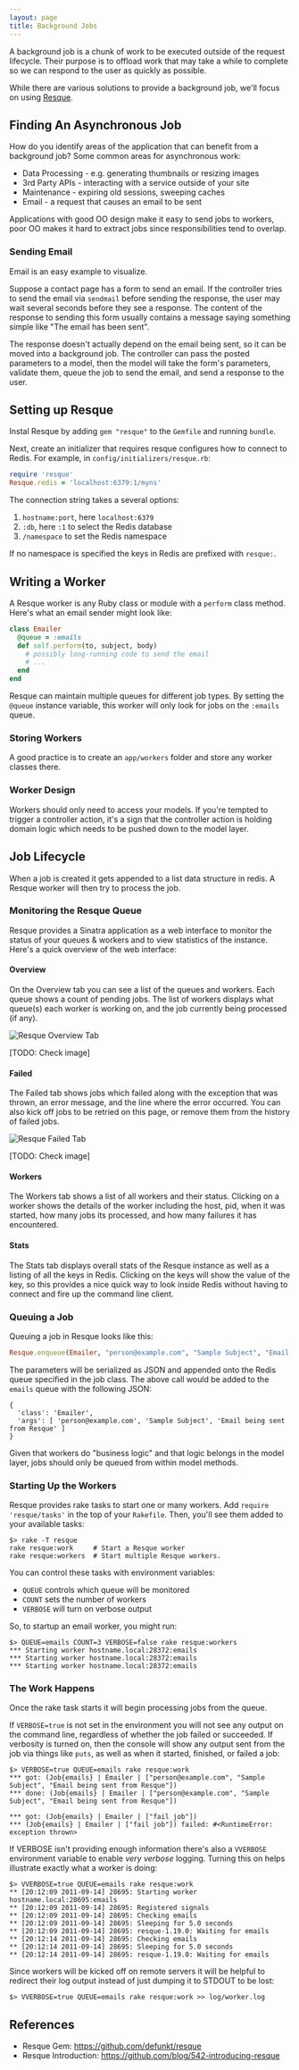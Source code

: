 ```yaml
---
layout: page
title: Background Jobs
---
```


A background job is a chunk of work to be executed outside of the request lifecycle.  Their purpose is to offload work that may take a while to complete so we can respond to the user as quickly as possible.

While there are various solutions to provide a background job, we'll focus on using [Resque](https://github.com/defunkt/resque).

## Finding An Asynchronous Job

How do you identify areas of the application that can benefit from a background job?  Some common areas for asynchronous work:

* Data Processing - e.g. generating thumbnails or resizing images
* 3rd Party APIs - interacting with a service outside of your site
* Maintenance - expiring old sessions, sweeping caches
* Email - a request that causes an email to be sent

Applications with good OO design make it easy to send jobs to workers, poor OO makes it hard to extract jobs since responsibilities tend to overlap.

### Sending Email

Email is an easy example to visualize.  

Suppose a contact page has a form to send an email.  If the controller tries to send the email via `sendmail` before sending the response, the user may wait several seconds before they see a response.  The content of the response to sending this form usually contains a message saying something simple like "The email has been sent".  

The response doesn't actually depend on the email being sent, so it can be moved into a background job.  The controller can pass the posted parameters to a model, then the model will take the form's parameters, validate them, queue the job to send the email, and send a response to the user.

## Setting up Resque

Instal Resque by adding `gem "resque"` to the `Gemfile` and running `bundle`.  

Next, create an initializer that requires resque configures how to connect to Redis. For example, in `config/initializers/resque.rb`:

```ruby
require 'resque'
Resque.redis = 'localhost:6379:1/myns'
```

The connection string takes a several options:

1. `hostname:port`, here `localhost:6379`
2. `:db`, here `:1` to select the Redis database
3. `/namespace` to set the Redis namespace

If no namespace is specified the keys in Redis are prefixed with `resque:`.

## Writing a Worker

A Resque worker is any Ruby class or module with a `perform` class method.  Here's what an email sender might look like:

```ruby
class Emailer
  @queue = :emails
  def self.perform(to, subject, body)
    # possibly long-running code to send the email
    # ...
  end
end
```

Resque can maintain multiple queues for different job types. By setting the `@queue` instance variable, this worker will only look for jobs on the `:emails` queue.

### Storing Workers

A good practice is to create an `app/workers` folder and store any worker classes there.

### Worker Design

Workers should only need to access your models. If you're tempted to trigger a controller action, it's a sign that the controller action is holding domain logic which needs to be pushed down to the model layer.

## Job Lifecycle

When a job is created it gets appended to a list data structure in redis.  A Resque worker will then try to process the job. 

### Monitoring the Resque Queue

Resque provides a Sinatra application as a web interface to monitor the status of your queues & workers and to view statistics of the instance.  Here's a quick overview of the web interface:

#### Overview

On the Overview tab you can see a list of the queues and workers.  Each queue shows a count of pending jobs.  The list of workers displays what queue(s) each worker is working on, and the job currently being processed (if any).

![Resque Overview Tab](/images/resque_overview.png)

[TODO: Check image]

#### Failed

The Failed tab shows jobs which failed along with the exception that was thrown, an error message, and the line where the error occurred.  You can also kick off jobs to be retried on this page, or remove them from the history of failed jobs.

![Resque Failed Tab](/images/resque_failed.png)

[TODO: Check image]

#### Workers

The Workers tab shows a list of all workers and their status.  Clicking on a worker shows the details of the worker including the host, pid, when it was started, how many jobs its processed, and how many failures it has encountered.

#### Stats

The Stats tab displays overall stats of the Resque instance as well as a listing of all the keys in Redis.  Clicking on the keys will show the value of the key, so this provides a nice quick way to look inside Redis without having to connect and fire up the command line client.

### Queuing a Job

Queuing a job in Resque looks like this:

```ruby
Resque.enqueue(Emailer, "person@example.com", "Sample Subject", "Email being sent from Resque")
```

The parameters will be serialized as JSON and appended onto the Redis queue specified in the job class.  The above call would be added to the `emails` queue with the following JSON:

```text
{
  'class': 'Emailer',
  'args': [ 'person@example.com', 'Sample Subject', 'Email being sent from Resque' ]
}
```

Given that workers do "business logic" and that logic belongs in the model layer, jobs should only be queued from within model methods.

### Starting Up the Workers

Resque provides rake tasks to start one or many workers. Add `require 'resque/tasks'` in the top of your `Rakefile`. Then, you'll see them added to your available tasks:

```
$> rake -T resque
rake resque:work     # Start a Resque worker
rake resque:workers  # Start multiple Resque workers.
```

You can control these tasks with environment variables:

* `QUEUE` controls which queue will be monitored
* `COUNT` sets the number of workers
* `VERBOSE` will turn on verbose output

So, to startup an email worker, you might run:

```text
$> QUEUE=emails COUNT=3 VERBOSE=false rake resque:workers
*** Starting worker hostname.local:28372:emails
*** Starting worker hostname.local:28372:emails
*** Starting worker hostname.local:28372:emails
```

### The Work Happens

Once the rake task starts it will begin processing jobs from the queue.  

If `VERBOSE=true` is not set in the environment you will not see any output on the command line, regardless of whether the job failed or succeeded.  If verbosity is turned on, then the console will show any output sent from the job via things like `puts`, as well as when it started, finished, or failed a job:

```text
$> VERBOSE=true QUEUE=emails rake resque:work
*** got: (Job{emails} | Emailer | ["person@example.com", "Sample Subject", "Email being sent from Resque"])
*** done: (Job{emails} | Emailer | ["person@example.com", "Sample Subject", "Email being sent from Resque"])

*** got: (Job{emails} | Emailer | ["fail job"])
*** (Job{emails} | Emailer | ["fail job"]) failed: #<RuntimeError: exception thrown>
```

If VERBOSE isn't providing enough information there's also a `VVERBOSE` environment variable to enable *very verbose* logging.  Turning this on helps illustrate exactly what a worker is doing:

```text
$> VVERBOSE=true QUEUE=emails rake resque:work
** [20:12:09 2011-09-14] 28695: Starting worker hostname.local:28695:emails
** [20:12:09 2011-09-14] 28695: Registered signals
** [20:12:09 2011-09-14] 28695: Checking emails
** [20:12:09 2011-09-14] 28695: Sleeping for 5.0 seconds
** [20:12:09 2011-09-14] 28695: resque-1.19.0: Waiting for emails
** [20:12:14 2011-09-14] 28695: Checking emails
** [20:12:14 2011-09-14] 28695: Sleeping for 5.0 seconds
** [20:12:14 2011-09-14] 28695: resque-1.19.0: Waiting for emails
```

Since workers will be kicked off on remote servers it will be helpful to redirect their log output instead of just dumping it to STDOUT to be lost:

```text
$> VVERBOSE=true QUEUE=emails rake resque:work >> log/worker.log
```

## References

* Resque Gem: https://github.com/defunkt/resque
* Resque Introduction: https://github.com/blog/542-introducing-resque
